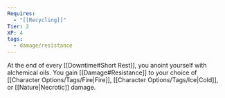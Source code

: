 ```yaml
---
Requires:
  - "[[Recycling]]"
Tier: 2
XP: 4
tags:
  - damage/resistance
---
```

At the end of every [[Downtime#Short Rest]], you anoint yourself with alchemical oils. You gain [[Damage#Resistance]] to your choice of [[Character Options/Tags/Fire|Fire]], [[Character Options/Tags/Ice|Cold]], or [[Nature|Necrotic]] damage.